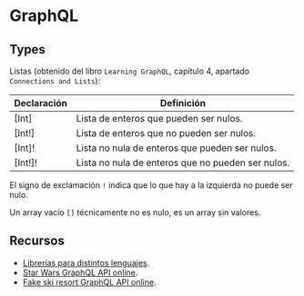 # GraphQL

## Types

Listas (obtenido del libro `Learning GraphQL`, capítulo 4, apartado `Connections and Lists`):

Declaración | Definición
------------|---------------------------------------------------
[Int]       | Lista de enteros que pueden ser nulos.
[Int!]      | Lista de enteros que no pueden ser nulos.
[Int]!      | Lista no nula de enteros que pueden ser nulos.
[Int!]!     | Lista no nula de enteros que no pueden ser nulos.

El signo de exclamación `!` indica que lo que hay a la izquierda no puede ser nulo.

Un array vacío `[]` técnicamente no es nulo, es un array sin valores.

## Recursos

- [Librerías para distintos lenguajes](https://graphql.org/code/).
- [Star Wars GraphQL API online](https://github.com/graphql/swapi-graphql/).
- [Fake ski resort GraphQL API online](https://snowtooth.moonhighway.com/).
